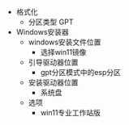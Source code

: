 - 格式化
	- 分区类型 GPT
- Windows安装器
	- windows安装文件位置
		- 选择win11镜像
	- 引导驱动器位置
		- gpt分区模式中的esp分区
	- 安装驱动器位置
		- 系统盘
	- 选项
		- win11专业工作站版